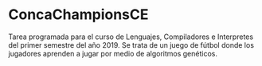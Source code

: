# ConcaChampionsCE
Tarea programada para el curso de Lenguajes, Compiladores e Interpretes del primer semestre del año 2019. Se trata de un juego de fútbol donde los jugadores aprenden a jugar por medio de algoritmos genéticos.
